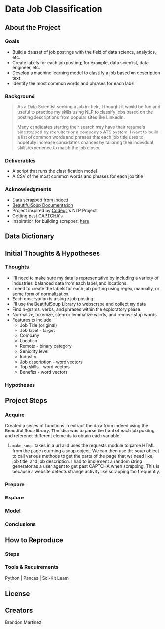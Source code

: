 # Data Job Classification
## About the Project
### Goals
- Build a dataset of job postings with the field of data science, analytics, etc.
- Create labels for each job posting; for example, data scientist, data engineer, etc.
- Develop a machine learning model to classify a job based on description text
- Identify the most common words and phrases for each label

### Background

>As a Data Scientist seeking a job in-field, I thought it would be fun and useful to practice my skills using NLP to classify jobs based on the posting descriptions from popular sites like LinkedIn. 
>
>Many candidates starting their search may have their resume's sidestepped by recruiters or a company's ATS system. I want to build a list of common words and phrases that each job title uses to hopefully increase candidate's chances by tailoring their individual skills/experience to match the job closer.

### Deliverables
- A script that runs the classification model
- A CSV of the most common words and phrases for each job title

### Acknowledgments
- Data scrapped from [Indeed](https://www.indeed.com)
- [BeautifulSoup Documentation](https://www.crummy.com/software/BeautifulSoup/bs4/doc/#kinds-of-objects)
- Project inspired by [Codeup](https://codeup.com/)'s NLP Project
- Getting past [CAPTCHA](https://proxyway.com/guides/how-to-bypass-captcha)'s
- Inspiration for building scrapper: [here](https://github.com/israel-dryer/Indeed-Job-Scraper)

## Data Dictionary
## Initial Thoughts & Hypotheses
### Thoughts
- I'll need to make sure my data is representative by including a variety of industries, balanced data from each label, and locations.
- I need to create the labels for each job posting using regex, manually, or some form of normalization.
- Each observation is a single job posting
- I'll use the BeatifulSoup Library to webscrape and collect my data
- Find n-grams, verbs, and phrases within the exploratory phase
- Normalize, tokenize, stem or lemmatize words, and remove stop words
- Features to include:
  - Job Title (original) 
  - Job label - target
  - Company
  - Location
  - Remote - binary category
  - Seniority level 
  - Industry
  - Job description - word vectors
  - Top skills - word vectors
  - Benefits - word vectors

### Hypotheses

## Project Steps
### Acquire
Created a series of functions to extract the data from indeed using the Beautiful Soup library. The idea was to parse the html of each job posting and reference different elements to obtain each variable.
1. `make_soup`: takes in a url and uses the requests module to parse HTML from the page returning a soup object. We can then use the soup object to call various methods to get the parts of the page that we need like, job title, and job description. I had to implement a random string generator as a user agent to get past CAPTCHA when scrapping. This is because a website detects strange activity like scrapping too frequently.
### Prepare
### Explore
### Model
### Conclusions
## How to Reproduce
### Steps
### Tools & Requirements
Python | Pandas | Sci-Kit Learn
## License
## Creators
Brandon Martinez
